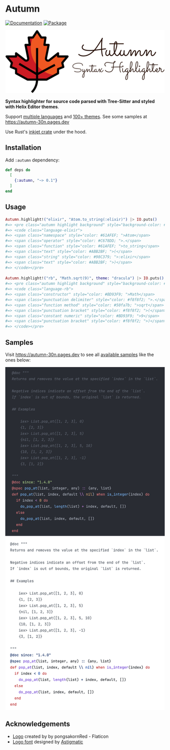 # Autumn

[![Documentation](http://img.shields.io/badge/hex.pm-docs-green.svg?style=flat)](https://hexdocs.pm/autumn)
[![Package](https://img.shields.io/hexpm/v/autumn.svg)](https://hex.pm/packages/autumn)

<!-- MDOC -->

<img src="assets/images/autumn_logo.png" width="512" alt="Autumn logo">

**Syntax highlighter for source code parsed with Tree-Sitter and styled with Helix Editor themes**.

Support [multiple languages](https://github.com/leandrocp/autumn/blob/main/native/inkjet_nif/Cargo.toml#L20) and [100+ themes](https://github.com/leandrocp/autumn/tree/main/priv/themes). See some samples at https://autumn-30n.pages.dev

Use Rust's [inkjet crate](https://crates.io/crates/inkjet) under the hood.

## Installation

Add `:autumn` dependency:

```elixir
def deps do
  [
    {:autumn, "~> 0.1"}
  ]
end
```

## Usage

```elixir
Autumn.highlight!("elixir", "Atom.to_string(:elixir)") |> IO.puts()
#=> <pre class="autumn highlight background" style="background-color: #282C34; ">
#=> <code class="language-elixir">
#=> <span class="namespace" style="color: #61AFEF; ">Atom</span>
#=> <span class="operator" style="color: #C678DD; ">.</span>
#=> <span class="function" style="color: #61AFEF; ">to_string</span>
#=> <span class="text" style="color: #ABB2BF; ">(</span>
#=> <span class="string" style="color: #98C379; ">:elixir</span>
#=> <span class="text" style="color: #ABB2BF; ">)</span>
#=> </code></pre>

Autumn.highlight!("rb", "Math.sqrt(9)", theme: "dracula") |> IO.puts()
#=> <pre class="autumn highlight background" style="background-color: #282A36; ">
#=> <code class="language-rb">
#=> <span class="constructor" style="color: #BD93F9; ">Math</span>
#=> <span class="punctuation delimiter" style="color: #f8f8f2; ">.</span>
#=> <span class="function method" style="color: #50fa7b; ">sqrt</span>
#=> <span class="punctuation bracket" style="color: #f8f8f2; ">(</span>
#=> <span class="constant numeric" style="color: #BD93F9; ">9</span>
#=> <span class="punctuation bracket" style="color: #f8f8f2; ">)</span>
#=> </code></pre>
```

## Samples

Visit https://autumn-30n.pages.dev to see all [available samples](https://github.com/leandrocp/autumn/tree/main/priv/generated/samples) like the ones below:

<img src="assets/images/elixir_onedark.png" alt="Elixir source code in onedark theme">
<img src="assets/images/elixir_github_light.png" alt="Elixir source code in github_light theme">

## Acknowledgements

* [Logo](https://www.flaticon.com/free-icons/fall) created by by pongsakornRed - Flaticon
* [Logo font](https://fonts.google.com/specimen/Sacramento) designed by [Astigmatic](http://www.astigmatic.com)
